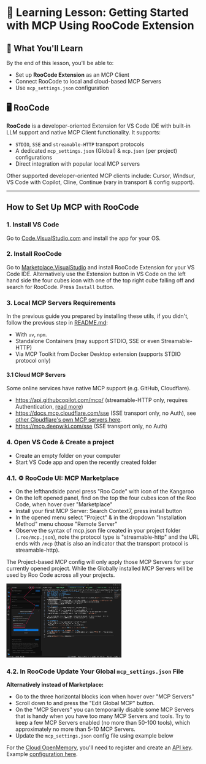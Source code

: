 # 🧠 Learning Lesson: Getting Started with MCP Using RooCode Extension

## 🚀 What You'll Learn

By the end of this lesson, you'll be able to:

- Set up **RooCode Extension** as an MCP Client
- Connect RooCode to local and cloud-based MCP Servers
- Use `mcp_settings.json` configuration

## 🖥️ RooCode

**RooCode** is a developer-oriented Extension for VS Code IDE with built-in LLM support and native MCP Client functionality. It supports:

- `STDIO`, `SSE` and `streamable-HTTP` transport protocols
- A dedicated `mcp_settings.json` (Global) & `mcp.json` (per project) configurations
- Direct integration with popular local MCP servers

Other supported developer-oriented MCP clients include: Cursor, Windsur, VS Code with Copilot, Cline, Continue (vary in transport & config support).

---

## How to Set Up MCP with RooCode

### 1. **Install VS Code**
Go to [Code.VisualStudio.com](https://code.visualstudio.com/Download) and install the app for your OS.

### 2. **Install RooCode**
Go to [Marketplace.VisualStudio](https://marketplace.visualstudio.com/items?itemName=RooVeterinaryInc.roo-cline) and install RooCode Extension for your VS Code IDE. Alternatively use the Extension button in VS Code on the left hand side the four cubes icon with one of the top right cube falling off and search for RooCode. Press `Install` button.

### 3. **Local MCP Servers Requirements**
In the previous guide you prepared by installing these utils, if you didn't, follow the previous step in [README.md](../README.md):
- With `uv`, `npm`.
- Standalone Containers (may support STDIO, SSE or even Streamable-HTTP)
- Via MCP Toolkit from Docker Desktop extension (supports STDIO protocol only)

#### 3.1 **Cloud MCP Servers**
Some online services have native MCP support (e.g. GitHub, Cloudflare).
- https://api.githubcopilot.com/mcp/ (streamable-HTTP only, requires Authentication, [read more](https://github.com/github/github-mcp-server))
- https://docs.mcp.cloudflare.com/sse (SSE transport only, no Auth), see [other Cloudflare's own MCP servers here](https://developers.cloudflare.com/agents/model-context-protocol/mcp-servers-for-cloudflare/).
- https://mcp.deepwiki.com/sse (SSE transport only, no Auth)

### 4. Open VS Code & Create a project
- Create an empty folder on your computer
- Start VS Code app and open the recently created folder

### 4.1. ⚙️ RooCode UI: MCP Marketplace
- On the lefthandside panel press "Roo Code" with icon of the Kangaroo
- On the left opened panel, find on the top the four cubes icon of the Roo Code, when hover over "Marketplace"
- Install your first MCP Server: Search Context7, press install button
- In the opened menu select "Project" & in the dropdown "Installation Method" menu choose "Remote Server"
- Observe the syntax of mcp.json file created in your project folder (`.roo/mcp.json`), note the protocol type is "streamable-http" and the URL ends with `/mcp` (that is also an indicator that the transport protocol is streamable-http).

The Project-based MCP config will only apply those MCP Servers for your currently opened project. While the Globally installed MCP Servers will be used by Roo Code across all your projects.

<img src="./1_roocode_marketplace.png" alt="RooCode Marketplace UI" width="300">

### 4.2. **In RooCode Update Your Global `mcp_settings.json` File**

**Alternatively instead of Marketplace:**
- Go to the three horizontal blocks icon when hover over "MCP Servers"
- Scroll down to and press the "Edit Global MCP" button.
- On the "MCP Servers" you can temporarily disable some MCP Servers that is handy when you have too many MCP Servers and tools. Try to keep a few MCP Servers enabled (no more than 50-100 tools), which approximately no more than 5-10 MCP Servers. 
- Update the `mcp_settings.json` config file using example below


For the [Cloud OpenMemory](openmemory.dev), you'll need to register and create an [API key](https://app.openmemory.dev/dashboard).
Example [configuration here](../mcpServers.json).
